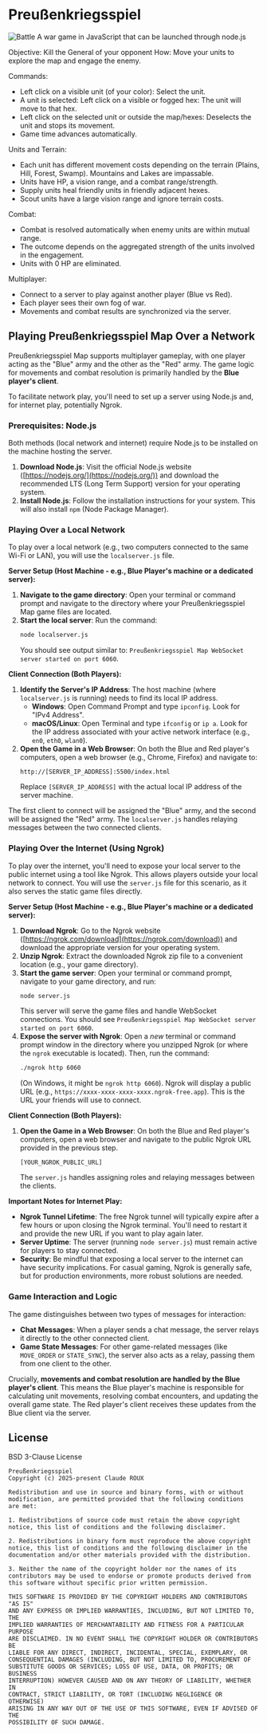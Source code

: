 # Preußenkriegsspiel
![Battle](https://github.com/clauderouxster/kriegspiel/blob/main/resources/battle.png)
A war game in JavaScript that can be launched through node.js

Objective: Kill the General of your opponent
How: Move your units to explore the map and engage the enemy.

Commands:
- Left click on a visible unit (of your color): Select the unit.
- A unit is selected: Left click on a visible or fogged hex: The unit will move to that hex.
- Left click on the selected unit or outside the map/hexes: Deselects the unit and stops its movement.
- Game time advances automatically.

Units and Terrain:
- Each unit has different movement costs depending on the terrain (Plains, Hill, Forest, Swamp). Mountains and Lakes are impassable.
- Units have HP, a vision range, and a combat range/strength.
- Supply units heal friendly units in friendly adjacent hexes.
- Scout units have a large vision range and ignore terrain costs.

Combat:
- Combat is resolved automatically when enemy units are within mutual range.
- The outcome depends on the aggregated strength of the units involved in the engagement.
- Units with 0 HP are eliminated.

Multiplayer:
- Connect to a server to play against another player (Blue vs Red).
- Each player sees their own fog of war.
- Movements and combat results are synchronized via the server.


## Playing Preußenkriegsspiel Map Over a Network

Preußenkriegsspiel Map supports multiplayer gameplay, with one player acting as the "Blue" army and the other as the "Red" army. The game logic for movements and combat resolution is primarily handled by the **Blue player's client**.

To facilitate network play, you'll need to set up a server using Node.js and, for internet play, potentially Ngrok.

### Prerequisites: Node.js

Both methods (local network and internet) require Node.js to be installed on the machine hosting the server.

1.  **Download Node.js**: Visit the official Node.js website ([https://nodejs.org/](https://nodejs.org/)) and download the recommended LTS (Long Term Support) version for your operating system.
2.  **Install Node.js**: Follow the installation instructions for your system. This will also install `npm` (Node Package Manager).

### Playing Over a Local Network

To play over a local network (e.g., two computers connected to the same Wi-Fi or LAN), you will use the `localserver.js` file.

**Server Setup (Host Machine - e.g., Blue Player's machine or a dedicated server):**

1.  **Navigate to the game directory**: Open your terminal or command prompt and navigate to the directory where your Preußenkriegsspiel Map game files are located.
2.  **Start the local server**: Run the command:
    ```bash
    node localserver.js
    ```
    You should see output similar to: `Preußenkriegsspiel Map WebSocket server started on port 6060`.

**Client Connection (Both Players):**

1.  **Identify the Server's IP Address**: The host machine (where `localserver.js` is running) needs to find its local IP address.
    * **Windows**: Open Command Prompt and type `ipconfig`. Look for "IPv4 Address".
    * **macOS/Linux**: Open Terminal and type `ifconfig` or `ip a`. Look for the IP address associated with your active network interface (e.g., `en0`, `eth0`, `wlan0`).
2.  **Open the Game in a Web Browser**: On both the Blue and Red player's computers, open a web browser (e.g., Chrome, Firefox) and navigate to:
    ```
    http://[SERVER_IP_ADDRESS]:5500/index.html
    ```
    Replace `[SERVER_IP_ADDRESS]` with the actual local IP address of the server machine.

The first client to connect will be assigned the "Blue" army, and the second will be assigned the "Red" army. The `localserver.js` handles relaying messages between the two connected clients.

### Playing Over the Internet (Using Ngrok)

To play over the internet, you'll need to expose your local server to the public internet using a tool like Ngrok. This allows players outside your local network to connect. You will use the `server.js` file for this scenario, as it also serves the static game files directly.

**Server Setup (Host Machine - e.g., Blue Player's machine or a dedicated server):**

1.  **Download Ngrok**: Go to the Ngrok website ([https://ngrok.com/download](https://ngrok.com/download)) and download the appropriate version for your operating system.
2.  **Unzip Ngrok**: Extract the downloaded Ngrok zip file to a convenient location (e.g., your game directory).
3.  **Start the game server**: Open your terminal or command prompt, navigate to your game directory, and run:
    ```bash
    node server.js
    ```
    This server will serve the game files and handle WebSocket connections. You should see `Preußenkriegsspiel Map WebSocket server started on port 6060`.
4.  **Expose the server with Ngrok**: Open a *new* terminal or command prompt window in the directory where you unzipped Ngrok (or where the `ngrok` executable is located). Then, run the command:
    ```bash
    ./ngrok http 6060
    ```
    (On Windows, it might be `ngrok http 6060`).
    Ngrok will display a public URL (e.g., `https://xxxx-xxxx-xxxx-xxxx.ngrok-free.app`). This is the URL your friends will use to connect.

**Client Connection (Both Players):**

1.  **Open the Game in a Web Browser**: On both the Blue and Red player's computers, open a web browser and navigate to the public Ngrok URL provided in the previous step.

    ```
    [YOUR_NGROK_PUBLIC_URL]
    ```
    The `server.js` handles assigning roles and relaying messages between the clients.

**Important Notes for Internet Play:**

* **Ngrok Tunnel Lifetime**: The free Ngrok tunnel will typically expire after a few hours or upon closing the Ngrok terminal. You'll need to restart it and provide the new URL if you want to play again later.
* **Server Uptime**: The server (running `node server.js`) must remain active for players to stay connected.
* **Security**: Be mindful that exposing a local server to the internet can have security implications. For casual gaming, Ngrok is generally safe, but for production environments, more robust solutions are needed.

### Game Interaction and Logic

The game distinguishes between two types of messages for interaction:

* **Chat Messages**: When a player sends a chat message, the server relays it directly to the other connected client.
* **Game State Messages**: For other game-related messages (like `MOVE_ORDER` or `STATE_SYNC`), the server also acts as a relay, passing them from one client to the other.

Crucially, **movements and combat resolution are handled by the Blue player's client**. This means the Blue player's machine is responsible for calculating unit movements, resolving combat encounters, and updating the overall game state. The Red player's client receives these updates from the Blue client via the server.

## License

BSD 3-Clause License

```
Preußenkriegsspiel
Copyright (c) 2025-present Claude ROUX

Redistribution and use in source and binary forms, with or without 
modification, are permitted provided that the following conditions 
are met:

1. Redistributions of source code must retain the above copyright 
notice, this list of conditions and the following disclaimer.

2. Redistributions in binary form must reproduce the above copyright 
notice, this list of conditions and the following disclaimer in the 
documentation and/or other materials provided with the distribution.

3. Neither the name of the copyright holder nor the names of its 
contributors may be used to endorse or promote products derived from 
this software without specific prior written permission.

THIS SOFTWARE IS PROVIDED BY THE COPYRIGHT HOLDERS AND CONTRIBUTORS "AS IS" 
AND ANY EXPRESS OR IMPLIED WARRANTIES, INCLUDING, BUT NOT LIMITED TO, THE 
IMPLIED WARRANTIES OF MERCHANTABILITY AND FITNESS FOR A PARTICULAR PURPOSE 
ARE DISCLAIMED. IN NO EVENT SHALL THE COPYRIGHT HOLDER OR CONTRIBUTORS BE 
LIABLE FOR ANY DIRECT, INDIRECT, INCIDENTAL, SPECIAL, EXEMPLARY, OR 
CONSEQUENTIAL DAMAGES (INCLUDING, BUT NOT LIMITED TO, PROCUREMENT OF 
SUBSTITUTE GOODS OR SERVICES; LOSS OF USE, DATA, OR PROFITS; OR BUSINESS 
INTERRUPTION) HOWEVER CAUSED AND ON ANY THEORY OF LIABILITY, WHETHER IN 
CONTRACT, STRICT LIABILITY, OR TORT (INCLUDING NEGLIGENCE OR OTHERWISE) 
ARISING IN ANY WAY OUT OF THE USE OF THIS SOFTWARE, EVEN IF ADVISED OF THE 
POSSIBILITY OF SUCH DAMAGE.
```
